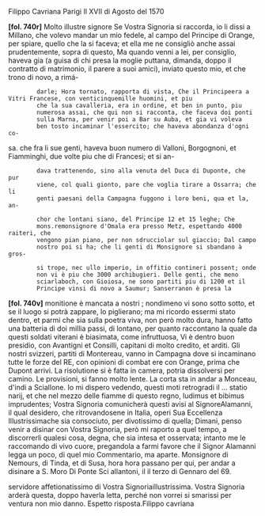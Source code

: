 Filippo Cavriana
Parigi
Il XVII di Agosto del 1570


**[fol. 740r]**
Molto illustre signore
Se Vostra Signoria si raccorda, io li dissi a Millano, che volevo mandar un
	        mio fedele, al campo del Principe di Orange, per spiare,
	        quello che la si faceva; et ella me ne consigliò anche assai
	        prudentemente, sopra di questo, Ma quando venni a lei, per
	        consiglio, haveva gia (a guisa di chi presa la moglie puttana,
	        dimanda, doppo il contratto di matrimonio, il parere a suoi
	        amici), inviato questo mio, et che trono di novo, a rimá-

	        darle; Hora tornato, rapporta di vista, Che il Principeera a Vitri Francese, con venticinquemille huomini, et piu
	        che la sua cavalleria, era in ordine, et ben in punto, piu
	        numerosa assai, che qui non si racconta, che faceva doi ponti
	        sulla Marna, per venir poi a Bar su Auba, et gia vi voleva
	        ben tosto incaminar l'essercito; che haveva abondanza d'ogni co-
sa. che fra li sue genti, haveva buon numero di Valloni, Borgognoni, et Fiamminghi, due volte piu che di Francesi; et si an-

	        dava trattenendo, sino alla venuta del Duca di Duponte, che pur
	        viene, col quali gionto, pare che voglia tirare a Ossarra; che li
	        genti paesani della Campagna fuggono i loro beni, qua et la, an-

	        chor che lontani siano, del Principe 12 et 15 leghe; Che
	        mons.remonsignore d'Omala era presso Metz, espettando 4000 raiteri, che
	        vengono pian piano, per non sdrucciolar sul giaccio; Dal campo
	        nostro poi si ha; che li genti di Monsignore si sbandano à gros-

	        si trope, nec ullo imperio, in offitio contineri possent; onde
	        non vi è piu che 3000 archibugieri. Delle genti, che meno
	        sciarlaboch, con Gioiosa, ne sono partiti piu di 1200 et il
	        Principe vinsi di novo a Saumur; Sanserranon è presa la

	        
**[fol. 740v]**
monitione è mancata a nostri ; nondimeno vi sono sotto sotto,
	        et se il luogo si potrà zappare, lo piglierano; ma mi ricordo
	        essermi stato dentro, et parmi che sia sulla poetra viva, non però
	        molto dura, hanno fatto una batteria di doi millia passi, di
	        lontano, per quanto raccontano la quale da questi soldati viterani
	        è biasimata, come infruttuosa, Vi è dentro buon presidio, con
	        Avantigni et Consilli, capitani di molto credito, et arditi.
	        Gli nostri svizzeri, partiti di Montereau, vanno in Campagna
	        dove si incaminano tutte le forze del RE, con opinioni di combat
	        ere con Orange, prima che Dupont arrivi. La risolutione si è
	        fatta in camera, potria dissolversi per camino. Le provisioni, si
	        fanno molto lente. La corta sta in andar a Monceau, d'indi a
	        Sciallone. Io mi dispero vedendo, questi moti retrogradi il ... statio
	        narij, et che nel mezzo delle fiamme di questo regno, ludimus
	        et bibimus imprudentes; Vostra Signoria comunicherà questi avisi al SignoreAlamanni, il qual desidero, che ritrovandosene in Italia, operi Sua Eccellenza Illustrissimache sia consociuto, per divotissimo di quella; Dimani,
	        penso venir a disinar con Vostra Signoria, però mi raporto a quel tempo, a
	        discorrerli qualesi cosa, degna, che sia intesa et osservata;
	        intanto me le raccomando di vivo cuore, pregandola a farmi favore
	        che il Signor Alamanni legga un poco, di quel mio Commentario, ma
	        aparte. Monsignore di Nemours, di Tinda, et di Susa, hora hora
	        passano per qui, per andar a disinare a S. Moro Di Ponte Sci
	        allantoni, il il terzo di Gennaro del 69.
	    
servidore affetionatissimo di Vostra Signoriaillustrissima.
	          Vostra Signoria arderà questa, doppo haverla letta, perché non vorrei
	          si smarissi per ventura non mio danno. Espetto risposta.Filippo cavriana
